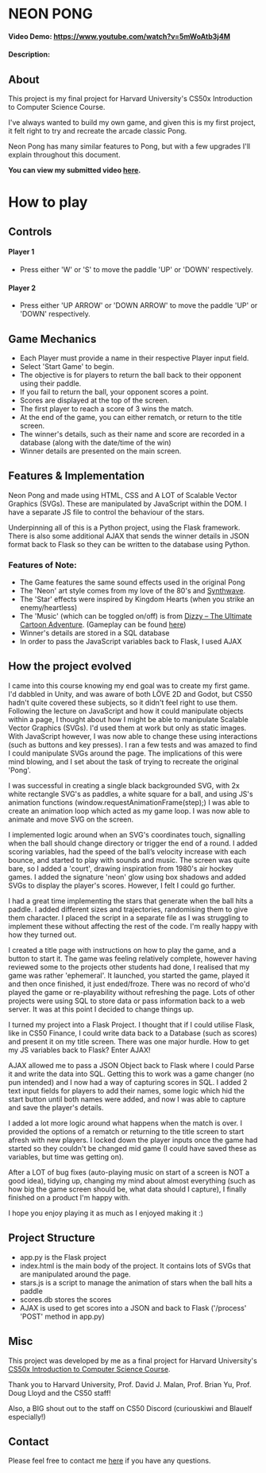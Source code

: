 # NEON PONG
#### Video Demo:  https://www.youtube.com/watch?v=5mWoAtb3j4M
#### Description:
## About

This project is my final project for Harvard University's CS50x Introduction to Computer Science Course.

I've always wanted to build my own game, and given this is my first project, it felt right to try and recreate the arcade classic Pong.

Neon Pong has many similar features to Pong, but with a few upgrades I'll explain throughout this document.

**You can view my submitted video <a href="https://www.youtube.com/watch?v=5mWoAtb3j4M&t=4s">here</a>.**

# How to play
## Controls
#### Player 1
- Press either 'W' or 'S' to move the paddle 'UP' or 'DOWN' respectively.
#### Player 2
- Press either 'UP ARROW' or 'DOWN ARROW' to move the paddle 'UP' or 'DOWN' respectively.

## Game Mechanics
- Each Player must provide a name in their respective Player input field.
- Select 'Start Game' to begin.
- The objective is for players to return the ball back to their opponent using their paddle.
- If you fail to return the ball, your opponent scores a point.
- Scores are displayed at the top of the screen.
- The first player to reach a score of 3 wins the match.
- At the end of the game, you can either rematch, or return to the title screen.
- The winner's details, such as their name and score are recorded in a database (along with the date/time of the win)
- Winner details are presented on the main screen.

## Features & Implementation

Neon Pong and made using HTML, CSS and A LOT of Scalable Vector Graphics (SVGs). These are manipulated by JavaScript within the DOM. I have a separate JS file to control the behaviour of the stars.

Underpinning all of this is a Python project, using the Flask framework. There is also some additional AJAX that sends the winner details in JSON format back to Flask so they can be written to the database using Python.

### Features of Note:
- The Game features the same sound effects used in the original Pong
- The 'Neon' art style comes from my love of the 80's and <a href="https://www.youtube.com/watch?v=4xDzrJKXOOY">Synthwave</a>.
- The 'Star' effects were inspired by Kingdom Hearts (when you strike an enemy/heartless)
- The 'Music' (which can be toggled on/off) is from <a href="https://en.wikipedia.org/wiki/Dizzy_%E2%80%93_The_Ultimate_Cartoon_Adventure">Dizzy – The Ultimate Cartoon Adventure</a>. (Gameplay can be found <a href="https://www.youtube.com/watch?v=LRYdU0NXYMc">here</a>)
- Winner's details are stored in a SQL database
- In order to pass the JavaScript variables back to Flask, I used AJAX

## How the project evolved
I came into this course knowing my end goal was to create my first game. I'd dabbled in Unity, and was aware of both LÖVE 2D and Godot, but CS50 hadn't quite covered these subjects, so it didn't feel right to use them. Following the lecture on JavaScript and how it could manipulate objects within a page, I thought about how I might be able to manipulate Scalable Vector Graphics (SVGs). I'd used them at work but only as static images. With JavaScript however, I was now able to change these using interactions (such as buttons and key presses). I ran a few tests and was amazed to find I could manipulate SVGs around the page. The implications of this were mind blowing, and I set about the task of trying to recreate the original 'Pong'.

I was successful in creating a single black backgrounded SVG, with 2x white rectangle SVG's as paddles, a white square for a ball, and using JS's animation functions (window.requestAnimationFrame(step);) I was able to create an animation loop which acted as my game loop. I was now able to animate and move SVG on the screen.

I implemented logic around when an SVG's coordinates touch, signalling when the ball should change directory or trigger the end of a round. I added scoring variables, had the speed of the ball’s velocity increase with each bounce, and started to play with sounds and music. The screen was quite bare, so I added a 'court', drawing inspiration from 1980's air hockey games. I added the signature 'neon' glow using box shadows and added SVGs to display the player's scores. However, I felt I could go further.

I had a great time implementing the stars that generate when the ball hits a paddle. I added different sizes and trajectories, randomising them to give them character. I placed the script in a separate file as I was struggling to implement these without affecting the rest of the code. I'm really happy with how they turned out.

I created a title page with instructions on how to play the game, and a button to start it. The game was feeling relatively complete, however having reviewed some to the projects other students had done, I realised that my game was rather 'ephemeral'. It launched, you started the game, played it and then once finished, it just ended/froze. There was no record of who'd played the game or re-playability without refreshing the page. Lots of other projects were using SQL to store data or pass information back to a web server. It was at this point I decided to change things up.

I turned my project into a Flask Project. I thought that if I could utilise Flask, like in CS50 Finance, I could write data back to a Database (such as scores) and present it on my title screen. There was one major hurdle. How to get my JS variables back to Flask? Enter AJAX!

AJAX allowed me to pass a JSON Object back to Flask where I could Parse it and write the data into SQL. Getting this to work was a game changer (no pun intended) and I now had a way of capturing scores in SQL. I added 2 text input fields for players to add their names, some logic which hid the start button until both names were added, and now I was able to capture and save the player's details.

I added a lot more logic around what happens when the match is over. I provided the options of a rematch or returning to the title screen to start afresh with new players. I locked down the player inputs once the game had started so they couldn't be changed mid game (I could have saved these as variables, but time was getting on).

After a LOT of bug fixes (auto-playing music on start of a screen is NOT a good idea), tidying up, changing my mind about almost everything (such as how big the game screen should be, what data should I capture), I finally finished on a product I'm happy with.

I hope you enjoy playing it as much as I enjoyed making it :)

## Project Structure

- app.py is the Flask project
- index.html is the main body of the project. It contains lots of SVGs that are manipulated around the page.
- stars.js is a script to manage the animation of stars when the ball hits a paddle
- scores.db stores the scores
- AJAX is used to get scores into a JSON and back to Flask ('/process' 'POST' method in app.py)

## Misc

This project was developed by me as a final project for Harvard University's <a href="https://cs50.harvard.edu/x/2023/">CS50x Introduction to Computer Science Course</a>.

Thank you to Harvard University, Prof. David J. Malan, Prof. Brian Yu, Prof. Doug Lloyd and the CS50 staff!

Also, a BIG shout out to the staff on CS50 Discord (curiouskiwi and Blauelf especially!)

## Contact

Please feel free to contact me <a href="mailto:rjhpearson@yahoo.co.uk">here</a> if you have any questions.
